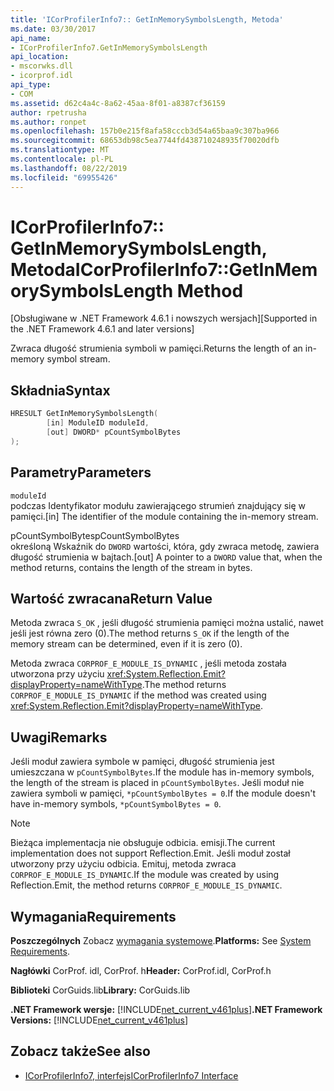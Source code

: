 ```yaml
---
title: 'ICorProfilerInfo7:: GetInMemorySymbolsLength, Metoda'
ms.date: 03/30/2017
api_name:
- ICorProfilerInfo7.GetInMemorySymbolsLength
api_location:
- mscorwks.dll
- icorprof.idl
api_type:
- COM
ms.assetid: d62c4a4c-8a62-45aa-8f01-a8387cf36159
author: rpetrusha
ms.author: ronpet
ms.openlocfilehash: 157b0e215f8afa58cccb3d54a65baa9c307ba966
ms.sourcegitcommit: 68653db98c5ea7744fd438710248935f70020dfb
ms.translationtype: MT
ms.contentlocale: pl-PL
ms.lasthandoff: 08/22/2019
ms.locfileid: "69955426"
---
```

# <a name="icorprofilerinfo7getinmemorysymbolslength-method"></a><span data-ttu-id="f705b-102">ICorProfilerInfo7:: GetInMemorySymbolsLength, Metoda</span><span class="sxs-lookup"><span data-stu-id="f705b-102">ICorProfilerInfo7::GetInMemorySymbolsLength Method</span></span>
<span data-ttu-id="f705b-103">[Obsługiwane w .NET Framework 4.6.1 i nowszych wersjach]</span><span class="sxs-lookup"><span data-stu-id="f705b-103">[Supported in the .NET Framework 4.6.1 and later versions]</span></span>  
  
 <span data-ttu-id="f705b-104">Zwraca długość strumienia symboli w pamięci.</span><span class="sxs-lookup"><span data-stu-id="f705b-104">Returns the length of an in-memory symbol stream.</span></span>  
  
## <a name="syntax"></a><span data-ttu-id="f705b-105">Składnia</span><span class="sxs-lookup"><span data-stu-id="f705b-105">Syntax</span></span>  
  
```cpp  
HRESULT GetInMemorySymbolsLength(  
        [in] ModuleID moduleId,  
        [out] DWORD* pCountSymbolBytes  
);  
```  
  
## <a name="parameters"></a><span data-ttu-id="f705b-106">Parametry</span><span class="sxs-lookup"><span data-stu-id="f705b-106">Parameters</span></span>  
 `moduleId`  
 <span data-ttu-id="f705b-107">podczas Identyfikator modułu zawierającego strumień znajdujący się w pamięci.</span><span class="sxs-lookup"><span data-stu-id="f705b-107">[in] The identifier of the module containing the in-memory stream.</span></span>  
  
 <span data-ttu-id="f705b-108">pCountSymbolBytes</span><span class="sxs-lookup"><span data-stu-id="f705b-108">pCountSymbolBytes</span></span>  
 <span data-ttu-id="f705b-109">określoną Wskaźnik do `DWORD` wartości, która, gdy zwraca metodę, zawiera długość strumienia w bajtach.</span><span class="sxs-lookup"><span data-stu-id="f705b-109">[out] A pointer to a `DWORD` value that, when the method returns, contains the length of the stream in bytes.</span></span>  
  
## <a name="return-value"></a><span data-ttu-id="f705b-110">Wartość zwracana</span><span class="sxs-lookup"><span data-stu-id="f705b-110">Return Value</span></span>  
 <span data-ttu-id="f705b-111">Metoda zwraca `S_OK` , jeśli długość strumienia pamięci można ustalić, nawet jeśli jest równa zero (0).</span><span class="sxs-lookup"><span data-stu-id="f705b-111">The method returns `S_OK` if the length of the memory stream can be determined, even if it is zero (0).</span></span>  
  
 <span data-ttu-id="f705b-112">Metoda zwraca `CORPROF_E_MODULE_IS_DYNAMIC` , jeśli metoda została utworzona przy użyciu <xref:System.Reflection.Emit?displayProperty=nameWithType>.</span><span class="sxs-lookup"><span data-stu-id="f705b-112">The method returns `CORPROF_E_MODULE_IS_DYNAMIC` if the method was created using <xref:System.Reflection.Emit?displayProperty=nameWithType>.</span></span>  
  
## <a name="remarks"></a><span data-ttu-id="f705b-113">Uwagi</span><span class="sxs-lookup"><span data-stu-id="f705b-113">Remarks</span></span>  
 <span data-ttu-id="f705b-114">Jeśli moduł zawiera symbole w pamięci, długość strumienia jest umieszczana w `pCountSymbolBytes`.</span><span class="sxs-lookup"><span data-stu-id="f705b-114">If the module has in-memory symbols, the length of the stream is placed in `pCountSymbolBytes`.</span></span> <span data-ttu-id="f705b-115">Jeśli moduł nie zawiera symboli w pamięci, `*pCountSymbolBytes = 0`.</span><span class="sxs-lookup"><span data-stu-id="f705b-115">If the module doesn't have in-memory     symbols, `*pCountSymbolBytes = 0`.</span></span>  
  
> [!NOTE]
> <span data-ttu-id="f705b-116">Bieżąca implementacja nie obsługuje odbicia. emisji.</span><span class="sxs-lookup"><span data-stu-id="f705b-116">The current implementation does not support Reflection.Emit.</span></span> <span data-ttu-id="f705b-117">Jeśli moduł został utworzony przy użyciu odbicia. Emituj, metoda zwraca `CORPROF_E_MODULE_IS_DYNAMIC`.</span><span class="sxs-lookup"><span data-stu-id="f705b-117">If the module was created by using Reflection.Emit, the method returns `CORPROF_E_MODULE_IS_DYNAMIC`.</span></span>  
  
## <a name="requirements"></a><span data-ttu-id="f705b-118">Wymagania</span><span class="sxs-lookup"><span data-stu-id="f705b-118">Requirements</span></span>  
 <span data-ttu-id="f705b-119">**Poszczególnych** Zobacz [wymagania systemowe](../../../../docs/framework/get-started/system-requirements.md).</span><span class="sxs-lookup"><span data-stu-id="f705b-119">**Platforms:** See [System Requirements](../../../../docs/framework/get-started/system-requirements.md).</span></span>  
  
 <span data-ttu-id="f705b-120">**Nagłówki** CorProf. idl, CorProf. h</span><span class="sxs-lookup"><span data-stu-id="f705b-120">**Header:** CorProf.idl, CorProf.h</span></span>  
  
 <span data-ttu-id="f705b-121">**Biblioteki** CorGuids.lib</span><span class="sxs-lookup"><span data-stu-id="f705b-121">**Library:** CorGuids.lib</span></span>  
  
 <span data-ttu-id="f705b-122">**.NET Framework wersje:** [!INCLUDE[net_current_v461plus](../../../../includes/net-current-v461plus-md.md)]</span><span class="sxs-lookup"><span data-stu-id="f705b-122">**.NET Framework Versions:** [!INCLUDE[net_current_v461plus](../../../../includes/net-current-v461plus-md.md)]</span></span>  
  
## <a name="see-also"></a><span data-ttu-id="f705b-123">Zobacz także</span><span class="sxs-lookup"><span data-stu-id="f705b-123">See also</span></span>

- [<span data-ttu-id="f705b-124">ICorProfilerInfo7, interfejs</span><span class="sxs-lookup"><span data-stu-id="f705b-124">ICorProfilerInfo7 Interface</span></span>](../../../../docs/framework/unmanaged-api/profiling/icorprofilerinfo7-interface.md)
